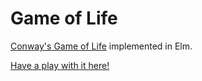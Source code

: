 # Game of Life

[Conway's Game of Life](https://en.wikipedia.org/wiki/Conway%27s_Game_of_Life) implemented in Elm.

[Have a play with it here!](https://fizwidget.github.io/game-of-life/index.html)